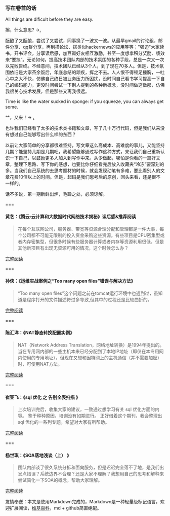 ### 写在卷首的话

All things are dificult before they are easy.

擦，什么意思? ->[.](http://baike.baidu.com/item/%E4%B8%87%E4%BA%8B%E5%BC%80%E5%A4%B4%E9%9A%BE?fr=aladdin)

酝酿了又酝酿，尝试了又尝试，同事换了一波又一波。从最早gmail的讨论组，邮件分享、qq群分享，再到搭论坛、搭类似hackernews的应用等等；"强迫"大家读书，开书评会，分享读后感，加豆瓣好友相互激励，甚至一度想拿积分奖励、绩效来“要挟”。无论如何，提高技术团队内部的技术氛围的各种手段，总是一次又一次以完败告终。不经意间，技术团队已经从3个人，到了现在70多人。但是，技术氛围依旧是大家茶余饭后，年底总结的顽疾，挥之不去。人人恨不得顿足捶胸，一吐心中之大不快，仿佛自己终日被业务压力所困扰，没时间自己看书学习提高一下自己的编码能力，更没时间尝试一下别人提到的各种新概念，没时间做这做那，仿佛我很关心技术发展，但是那些又离我很远。

Time is like the water sucked in sponge: if you squeeze, you can always get some. 

艹，又来！-> [.](http://www.baidu.com/s?ie=utf-8&f=8&rsv_bp=1&rsv_idx=1&tn=365tiyan_pg&wd=Time%20is%20like%20the%20water%20sucked%20in%20sponge%3A%20if%20you%20squeeze%2C%20you%20can%20always%20get%20some.&rsv_pq=f800c30a0000d73d&rsv_t=34fctY97K7tx6WChZs%2BsqEzrwTQpkqoqk6GX%2BgGiiohrEIdMykKz&rsv_enter=1&rsv_sug3=2&rsv_sug4=56&rsv_sug1=1&rsv_sug2=0&inputT=777&rsv_sug=1&bs=%E8%8B%B1%E6%96%87%E8%B0%9A%E8%AF%AD%20%E6%97%B6%E9%97%B4%E7%B1%BB)

也许我们已经看了太多的技术类书籍和文章，写了几十万行代码，但是我们从来没有想过自己能够写出什么样的东西？

以前让大家简单的分享都很难坚持，写文章这么高成本、高难度的事儿，又能坚持几期？能坚持几期是几期吧，我希望能够通过写作这种方式，来让我们自己重新认识一下自己，以鼓励更多人加入到写作中来。从少做起，哪怕是你看的一篇好文章，整理下思路、写下你的感想，也要比你仔细看完后放入收藏夹“冷冻”要深刻的多。当我们自己系统的去思考题材的时候，就会发现动笔有多难，要比看别人的文章花费10倍以上的时间。但是，起码是我们思考后的原创，回头来看，还是很不一样的。

话不多说，第一期新鲜出炉，毛躁之处，必须谅解。

===



#### 黄艺：《腾云:云计算和大数据时代网络技术揭秘》读后感&推荐阅读

>在每个互联网公司，服务器、带宽等资源合理分配和管理都是一件大事，每个公司都不可能无限制的投入资金采购这些资源。有些项目是CPU密集型或者内存密集型，但很多时候有些服务器计算或者内存等资源利用很低，但是其他新项目有出现无资源可用的情况，这个时候怎么办？

[完整阅读](http://note.youdao.com/share/?id=e9d00700ebe671c6de8edc9266af94b6&type=note)

===

#### 孙侠：《运维实战案例之“Too many open files”错误与解决方法》

> “Too many open files”这个问题之前在tomcat运行环境中也遇到过，虽知道是程序打开的文件描述符过多导致,但其中的过程还是比较曲折的。

[完整阅读](http://note.youdao.com/share/?id=1778b0ac9ab42d6f29367d7a14e3752e&type=note)

===


#### 陈汇洋：《NAT静态转换配置实例》

> NAT（Network Address Translation，网络地址转换）是1994年提出的。当在专用网内部的一些主机本来已经分配到了本地IP地址（即仅在本专用网内使用的专用地址），但现在又想和因特网上的主机通信（并不需要加密）时，可使用NAT方法。

[完整阅读](http://note.youdao.com/share/?id=75e9e85997151ef5619746cbfc13c28b&type=note)

===

#### 崔亚飞：《sql 优化 之 告别全表扫描 》

> 上次培训完后，收集大家的建议，一致通过想学习有关 sql 优化方面的内容。  鉴于种种原因，培训没有如期进行。 正好借着这个期刊，我会整理出 sql 优化的一系列专题。希望对大家有所帮助。

[完整阅读](https://app.yinxiang.com/shard/s18/sh/802f806d-3e89-4965-a471-dfb78014a080/5a829a310536b634) 

===


#### 杨世琪：《SOA落地浅谈（上） 》

> 团队内部谈了很久系统分拆和面向服务，但是迟迟完全落不了地，是我们出发点错误？系统边界不合理？还是大家不理解？我想用自己的思考和解释来尝试简化一下SOA的概念，帮助大家理解。

[完整阅读](https://github.com/yangshiqi/wiki/blob/master/ysq/soa.md)


友情奉送：本文是使用Markdown完成的，Markdown是一种轻量级标记语言，欢迎扩展阅读，[维基百科](https://zh.wikipedia.org/wiki/Markdown)，md + github简直绝配。